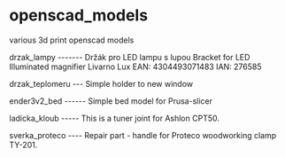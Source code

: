 # openscad_models
various 3d print openscad models

drzak_lampy ------- Držák pro LED lampu s lupou
                    Bracket for LED Illuminated magnifier
                    Livarno Lux EAN: 4304493071483 IAN: 276585

drzak_teplomeru --- Simple holder to new window

ender3v2_bed ------ Simple bed model for Prusa-slicer

ladicka_kloub ----- This is a tuner joint for Ashlon CPT50.

sverka_proteco ---- Repair part - handle for Proteco woodworking clamp TY-201.

